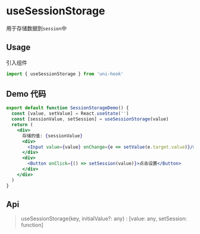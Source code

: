 # useSessionStorage

用于存储数据到`session`中

## Usage

引入组件

```jsx
import { useSessionStorage } from 'uni-hook'
```

## Demo 代码

```jsx
export default function SessionStorageDemo() {
  const [value, setValue] = React.useState('')
  const [sessionValue, setSession] = useSessionStorage(value)
  return (
    <div>
      存储的值: {sessionValue}
      <div>
        <Input value={value} onChange={e => setValue(e.target.value)}/>
      </div>
      <div>
        <Button onClick={() => setSession(value)}>点击设置</Button>
      </div>
    </div>
  )
}
```

## Api

> useSessionStorage(key, initialValue?: any) : [value: any, setSession: function]